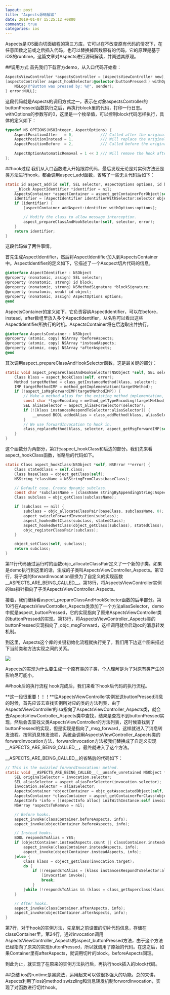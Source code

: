 ```yaml
---
layout: post
title: "Acpects源码解读"
date: 2019-01-07 15:25:12 +0800
comments: true
categories: ios
---
```

Aspects是iOS面向切面编程的第三方库，它可以在不改变原有代码的情况下，在任意函数之前或之后插入代码，也可以替换掉函数原有的代码。它的原理是基于iOS的runtime，这篇文章对Aspects进行源码解读，并阐述其原理。

##调用方式
首先我们下载官方demo，从入口代码开始看：

```objective-c
AspectsViewController *aspectsController = [AspectsViewController new];
[aspectsController aspect_hookSelector:@selector(buttonPressed:) withOptions:0 usingBlock:^(id info, id sender) {
    NSLog(@"Button was pressed by: %@", sender);
} error:NULL];
```

这段代码就是Aspects的调用方式之一，表示在对象aspectsController的buttonPressed函数执行之后，再执行block里的代码，打印一行日志。withOptions的参数写的0，这里是一个枚举值，可以控制block代码怎样执行，具体的定义如下：

```objective-c
typedef NS_OPTIONS(NSUInteger, AspectOptions) {
    AspectPositionAfter   = 0,            /// Called after the original implementation (default)
    AspectPositionInstead = 1,            /// Will replace the original implementation.
    AspectPositionBefore  = 2,            /// Called before the original implementation.
    
    AspectOptionAutomaticRemoval = 1 << 3 /// Will remove the hook after the first execution.
};
```

##hook过程
我们从入口函数进入开始跟踪代码，最后发现无论是对实例方法还是类方法进行hook，都会调用aspect_add函数，省略了一些无关代码后如下：

```objective-c
static id aspect_add(id self, SEL selector, AspectOptions options, id block, NSError **error) {
    __block AspectIdentifier *identifier = nil;
    AspectsContainer *aspectContainer = aspect_getContainerForObject(self, selector);
    identifier = [AspectIdentifier identifierWithSelector:selector object:self options:options block:block error:error];
    if (identifier) {
        [aspectContainer addAspect:identifier withOptions:options];

        // Modify the class to allow message interception.
        aspect_prepareClassAndHookSelector(self, selector, error);
    }
    return identifier;
}
```

这段代码做了两件事情。

首先生成AspectIdentifier，然后将AspectIdentifier加入到AspectsContainer中。AspectIdentifier的定义如下，它描述了一个Ascpect切片代码的信息。

```objective-c
@interface AspectIdentifier : NSObject
@property (nonatomic, assign) SEL selector;
@property (nonatomic, strong) id block;
@property (nonatomic, strong) NSMethodSignature *blockSignature;
@property (nonatomic, weak) id object;
@property (nonatomic, assign) AspectOptions options;
@end
```

AspectsContainer的定义如下，它负责容纳AspectIdentifier，可以在before，instead，after数组里放入多个AspectIdentifier，从名称可以看出这些AspectIdentifier所执行的时机。AspectsContainer将在后边取出并执行。

```objective-c
@interface AspectsContainer : NSObject
@property (atomic, copy) NSArray *beforeAspects;
@property (atomic, copy) NSArray *insteadAspects;
@property (atomic, copy) NSArray *afterAspects;
@end
```

其次调用aspect_prepareClassAndHookSelector函数，这是最关键的部分：

```objective-c
static void aspect_prepareClassAndHookSelector(NSObject *self, SEL selector, NSError **error) {
    Class klass = aspect_hookClass(self, error);
    Method targetMethod = class_getInstanceMethod(klass, selector);
    IMP targetMethodIMP = method_getImplementation(targetMethod);
    if (!aspect_isMsgForwardIMP(targetMethodIMP)) {
        // Make a method alias for the existing method implementation, it not already copied.
        const char *typeEncoding = method_getTypeEncoding(targetMethod);
        SEL aliasSelector = aspect_aliasForSelector(selector);
        if (![klass instancesRespondToSelector:aliasSelector]) {
            __unused BOOL addedAlias = class_addMethod(klass, aliasSelector, method_getImplementation(targetMethod), typeEncoding);
        }
        // We use forwardInvocation to hook in.
        class_replaceMethod(klass, selector, aspect_getMsgForwardIMP(self, selector), typeEncoding);
    }
}
```

这个函数分为两部分，第2行aspect_hookClass和后边的部分。我们先来看aspect_hookClass函数，省略后的代码如下。

```objective-c
static Class aspect_hookClass(NSObject *self, NSError **error) {
	Class statedClass = self.class;
	Class baseClass = object_getClass(self);
	NSString *className = NSStringFromClass(baseClass);

    // Default case. Create dynamic subclass.
	const char *subclassName = [className stringByAppendingString:AspectsSubclassSuffix].UTF8String;
	Class subclass = objc_getClass(subclassName);

	if (subclass == nil) {
		subclass = objc_allocateClassPair(baseClass, subclassName, 0);
		aspect_swizzleForwardInvocation(subclass);
		aspect_hookedGetClass(subclass, statedClass);
		aspect_hookedGetClass(object_getClass(subclass), statedClass);
		objc_registerClassPair(subclass);
	}

	object_setClass(self, subclass);
	return subclass;
}
```

第11行代码通过运行时的函数objc_allocateClassPair定义了一个新的子类。如果是demo执行到这里的话，生成的子类叫AspectsViewController_Aspects。第12行，将子类的forwardInvocation替换为了自定义的实现函数\_\_ASPECTS\_ARE\_BEING\_CALLED\_\_。第18行，将AspectsViewController实例的isa指针指向了子类AspectsViewController_Aspects。

接着，我们继续看aspect_prepareClassAndHookSelector函数的后半部分。第10行在AspectsViewController_Aspects类添加了一个方法aliasSelector，demo中就是aspect_buttonPressed，它的实现指向了原来AspectsViewController类的buttonPressed的实现。第13行，将AspectsViewController_Aspects类的buttonPressed实现指向了_objc_msgForward，这样调用就会启动oc的消息转发机制。

到这里，Aspects这个库的关键初始化流程就执行完了，我们用下边这个图来描述下当前类和方法实现之间的关系。

[![](https://jason5.cn/images/Aspects.png)](https://jason5.cn/images/Aspects.png)

Aspects的实现为什么要生成一个原有类的子类，个人理解是为了对原有类产生的影响尽可能小。

##hook后的执行流程
hook完成后，我们来看下hook后代码的执行流程。

**这一段很重要！！！**往AspectsViewController实例发送buttonPressed消息的时候，首先应该去查找实例所对应的类的方法列表，由于AspectsViewController的isa指向了AspectsViewController_Aspects类，就会去AspectsViewController_Aspects类中查找，结果是查找不到buttonPressed实现，然后会去查找父类AspectsViewController的方法列表，这时候查找到了buttonPressed的实现，但是实现是指向了_msg_forward，这样就进入了消息转发流程。按照消息转发流程，系统会调用AspectsViewController_Aspects类的forwardInvocation方法，forwardInvocation方法被我们替换成了自定义实现\_\_ASPECTS\_ARE\_BEING\_CALLED\_\_，最终就进入了这个方法。

\_\_ASPECTS\_ARE\_BEING\_CALLED\_\_的省略后的代码如下：

```objective-c
// This is the swizzled forwardInvocation: method.
static void __ASPECTS_ARE_BEING_CALLED__(__unsafe_unretained NSObject *self, SEL selector, NSInvocation *invocation) {
    SEL originalSelector = invocation.selector;
    SEL aliasSelector = aspect_aliasForSelector(invocation.selector);
    invocation.selector = aliasSelector;
    AspectsContainer *objectContainer = objc_getAssociatedObject(self, aliasSelector);
    AspectsContainer *classContainer = aspect_getContainerForClass(object_getClass(self), aliasSelector);
    AspectInfo *info = [[AspectInfo alloc] initWithInstance:self invocation:invocation];
    NSArray *aspectsToRemove = nil;

    // Before hooks.
    aspect_invoke(classContainer.beforeAspects, info);
    aspect_invoke(objectContainer.beforeAspects, info);

    // Instead hooks.
    BOOL respondsToAlias = YES;
    if (objectContainer.insteadAspects.count || classContainer.insteadAspects.count) {
        aspect_invoke(classContainer.insteadAspects, info);
        aspect_invoke(objectContainer.insteadAspects, info);
    }else {
        Class klass = object_getClass(invocation.target);
        do {
            if ((respondsToAlias = [klass instancesRespondToSelector:aliasSelector])) {
                [invocation invoke];
                break;
            }
        }while (!respondsToAlias && (klass = class_getSuperclass(klass)));
    }

    // After hooks.
    aspect_invoke(classContainer.afterAspects, info);
    aspect_invoke(objectContainer.afterAspects, info);
}
```
第7行，对于hook的实例方法，先拿到之前设置的切片代码信息，存储在classContainer里。第24行，通过invocation调用AspectsViewController_Aspects的aspect_buttonPressed方法，由于这个方法已经指向了原来的实现buttonPressed，所以就调用了原始的代码。在这之后，如果Container里有afterAspects，就调用切片的block。beforeAspects同理。

到此为止，就实现了在原来的实例方法执行后，再执行hook插入的block代码。

##总结
ios的runtime是黑魔法，运用起来可以做很多强大的功能。总的来讲，Aspects利用了ios的method swizzling和消息转发机制forwordInvocation，实现了对函数进行切片hook。


